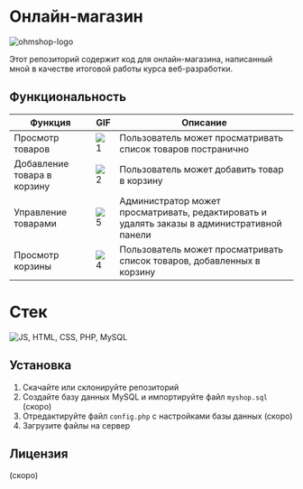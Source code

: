 # Онлайн-магазин
![ohmshop-logo](https://user-images.githubusercontent.com/44874495/209453977-1c8ce0ad-d827-4c14-b335-addcba5c705d.png)

Этот репозиторий содержит код для онлайн-магазина, написанный мной в качестве итоговой работы курса веб-разработки.


## Функциональность

| Функция | GIF | Описание |
|---------|-----|------------|
| Просмотр товаров | ![1](https://user-images.githubusercontent.com/44874495/209453570-35cb82d5-31de-4211-997f-f1254d48b1a3.gif) | Пользователь может просматривать список товаров постранично |
| Добавление товара в корзину | ![2](https://user-images.githubusercontent.com/44874495/209453443-774f904e-bac1-40b6-9efa-30b697262ad0.gif) | Пользователь может добавить товар в корзину |
| Управление товарами | ![5](https://user-images.githubusercontent.com/44874495/209453628-f666fbda-98ee-4375-b9f4-270e3cd73290.gif) | Администратор может просматривать, редактировать и удалять заказы в административной панели |
| Просмотр корзины | ![4](https://user-images.githubusercontent.com/44874495/209453601-a1994c15-f831-47ef-81a2-11342dce8456.gif) | Пользователь может просматривать список товаров, добавленных в корзину |

# Стек
![JS, HTML, CSS, PHP, MySQL](https://skillicons.dev/icons?i=js,html,css,php,mysql&theme=dark)

## Установка

1. Скачайте или склонируйте репозиторий
2. Создайте базу данных MySQL и импортируйте файл `myshop.sql` (скоро)
3. Отредактируйте файл `config.php` с настройками базы данных (скоро)
4. Загрузите файлы на сервер

## Лицензия

(скоро)
